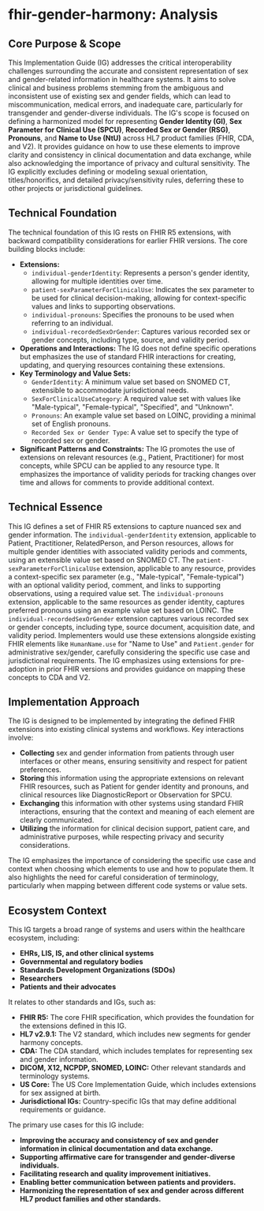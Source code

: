 # fhir-gender-harmony: Analysis

## Core Purpose & Scope

This Implementation Guide (IG) addresses the critical interoperability challenges surrounding the accurate and consistent representation of sex and gender-related information in healthcare systems. It aims to solve clinical and business problems stemming from the ambiguous and inconsistent use of existing sex and gender fields, which can lead to miscommunication, medical errors, and inadequate care, particularly for transgender and gender-diverse individuals. The IG's scope is focused on defining a harmonized model for representing **Gender Identity (GI)**, **Sex Parameter for Clinical Use (SPCU)**, **Recorded Sex or Gender (RSG)**, **Pronouns**, and **Name to Use (NtU)** across HL7 product families (FHIR, CDA, and V2). It provides guidance on how to use these elements to improve clarity and consistency in clinical documentation and data exchange, while also acknowledging the importance of privacy and cultural sensitivity. The IG explicitly excludes defining or modeling sexual orientation, titles/honorifics, and detailed privacy/sensitivity rules, deferring these to other projects or jurisdictional guidelines.

## Technical Foundation

The technical foundation of this IG rests on FHIR R5 extensions, with backward compatibility considerations for earlier FHIR versions. The core building blocks include:

-   **Extensions:**
    -   `individual-genderIdentity`: Represents a person's gender identity, allowing for multiple identities over time.
    -   `patient-sexParameterForClinicalUse`:  Indicates the sex parameter to be used for clinical decision-making, allowing for context-specific values and links to supporting observations.
    -   `individual-pronouns`: Specifies the pronouns to be used when referring to an individual.
    -   `individual-recordedSexOrGender`: Captures various recorded sex or gender concepts, including type, source, and validity period.
-   **Operations and Interactions:** The IG does not define specific operations but emphasizes the use of standard FHIR interactions for creating, updating, and querying resources containing these extensions.
-   **Key Terminology and Value Sets:**
    -   `GenderIdentity`: A minimum value set based on SNOMED CT, extensible to accommodate jurisdictional needs.
    -   `SexForClinicalUseCategory`: A required value set with values like "Male-typical", "Female-typical", "Specified", and "Unknown".
    -   `Pronouns`: An example value set based on LOINC, providing a minimal set of English pronouns.
    -   `Recorded Sex or Gender Type`: A value set to specify the type of recorded sex or gender.
-   **Significant Patterns and Constraints:** The IG promotes the use of extensions on relevant resources (e.g., Patient, Practitioner) for most concepts, while SPCU can be applied to any resource type. It emphasizes the importance of validity periods for tracking changes over time and allows for comments to provide additional context.

## Technical Essence

This IG defines a set of FHIR R5 extensions to capture nuanced sex and gender information. The `individual-genderIdentity` extension, applicable to Patient, Practitioner, RelatedPerson, and Person resources, allows for multiple gender identities with associated validity periods and comments, using an extensible value set based on SNOMED CT. The `patient-sexParameterForClinicalUse` extension, applicable to any resource, provides a context-specific sex parameter (e.g., "Male-typical", "Female-typical") with an optional validity period, comment, and links to supporting observations, using a required value set. The `individual-pronouns` extension, applicable to the same resources as gender identity, captures preferred pronouns using an example value set based on LOINC. The `individual-recordedSexOrGender` extension captures various recorded sex or gender concepts, including type, source document, acquisition date, and validity period. Implementers would use these extensions alongside existing FHIR elements like `HumanName.use` for "Name to Use" and `Patient.gender` for administrative sex/gender, carefully considering the specific use case and jurisdictional requirements. The IG emphasizes using extensions for pre-adoption in prior FHIR versions and provides guidance on mapping these concepts to CDA and V2.

## Implementation Approach

The IG is designed to be implemented by integrating the defined FHIR extensions into existing clinical systems and workflows. Key interactions involve:

-   **Collecting** sex and gender information from patients through user interfaces or other means, ensuring sensitivity and respect for patient preferences.
-   **Storing** this information using the appropriate extensions on relevant FHIR resources, such as Patient for gender identity and pronouns, and clinical resources like DiagnosticReport or Observation for SPCU.
-   **Exchanging** this information with other systems using standard FHIR interactions, ensuring that the context and meaning of each element are clearly communicated.
-   **Utilizing** the information for clinical decision support, patient care, and administrative purposes, while respecting privacy and security considerations.

The IG emphasizes the importance of considering the specific use case and context when choosing which elements to use and how to populate them. It also highlights the need for careful consideration of terminology, particularly when mapping between different code systems or value sets.

## Ecosystem Context

This IG targets a broad range of systems and users within the healthcare ecosystem, including:

-   **EHRs, LIS, IS, and other clinical systems**
-   **Governmental and regulatory bodies**
-   **Standards Development Organizations (SDOs)**
-   **Researchers**
-   **Patients and their advocates**

It relates to other standards and IGs, such as:

-   **FHIR R5:** The core FHIR specification, which provides the foundation for the extensions defined in this IG.
-   **HL7 v2.9.1:** The V2 standard, which includes new segments for gender harmony concepts.
-   **CDA:** The CDA standard, which includes templates for representing sex and gender information.
-   **DICOM, X12, NCPDP, SNOMED, LOINC:** Other relevant standards and terminology systems.
-   **US Core:** The US Core Implementation Guide, which includes extensions for sex assigned at birth.
-   **Jurisdictional IGs:** Country-specific IGs that may define additional requirements or guidance.

The primary use cases for this IG include:

-   **Improving the accuracy and consistency of sex and gender information in clinical documentation and data exchange.**
-   **Supporting affirmative care for transgender and gender-diverse individuals.**
-   **Facilitating research and quality improvement initiatives.**
-   **Enabling better communication between patients and providers.**
-   **Harmonizing the representation of sex and gender across different HL7 product families and other standards.**
